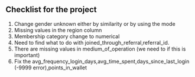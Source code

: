 ## Checklist for the project
1. Change gender unknown either by similarity or by using the mode
1. Missing values in the region column
1. Membership category change to numerical
1. Need to find what to do with joined_through_referral,referral_id.
1. There are missing values in medium_of_operation (we need to if this is important)
1.  Fix the avg_frequency_login_days,avg_time_spent,days_since_last_login (-9999 error),points_in_wallet